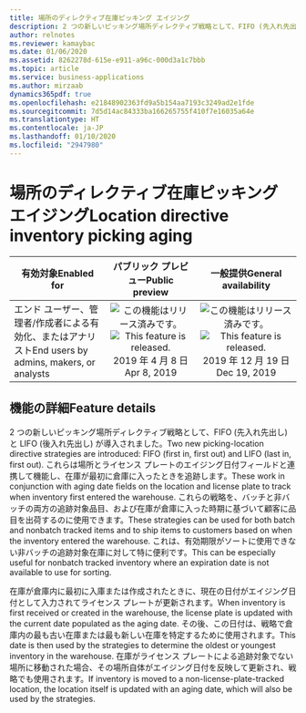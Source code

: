 ```yaml
---
title: 場所のディレクティブ在庫ピッキング エイジング
description: 2 つの新しいピッキング場所ディレクティブ戦略として、FIFO (先入れ先出し) と LIFO (後入れ先出し) が導入されました。 これらは場所とライセンス プレートのエイジング日付フィールドと連携して機能し、在庫が最初に倉庫に入ったときを追跡します。
author: relnotes
ms.reviewer: kamaybac
ms.date: 01/06/2020
ms.assetid: 8262278d-615e-e911-a96c-000d3a1c7bbb
ms.topic: article
ms.service: business-applications
ms.author: mirzaab
dynamics365pdf: true
ms.openlocfilehash: e21848902363fd9a5b154aa7193c3249ad2e1fde
ms.sourcegitcommit: 7d5d14ac84333ba166265755f410f7e16035a64e
ms.translationtype: HT
ms.contentlocale: ja-JP
ms.lasthandoff: 01/10/2020
ms.locfileid: "2947980"
---
```

# <a name="location-directive-inventory-picking-aging"></a><span data-ttu-id="8b1fd-104">場所のディレクティブ在庫ピッキング エイジング</span><span class="sxs-lookup"><span data-stu-id="8b1fd-104">Location directive inventory picking aging</span></span>


| <span data-ttu-id="8b1fd-105">有効対象</span><span class="sxs-lookup"><span data-stu-id="8b1fd-105">Enabled for</span></span>    |  <span data-ttu-id="8b1fd-106">パブリック プレビュー</span><span class="sxs-lookup"><span data-stu-id="8b1fd-106">Public preview</span></span> | <span data-ttu-id="8b1fd-107">一般提供</span><span class="sxs-lookup"><span data-stu-id="8b1fd-107">General availability</span></span> | 
| ---------- | :----------: |:----------: |
|<span data-ttu-id="8b1fd-108">エンド ユーザー、管理者/作成者による有効化、またはアナリスト</span><span class="sxs-lookup"><span data-stu-id="8b1fd-108">End users by admins, makers, or analysts</span></span>|<span data-ttu-id="8b1fd-109">![この機能はリリース済みです。](/dynamics365-release-plan/media/green-checkmark.png "この機能はリリース済みです。")</span><span class="sxs-lookup"><span data-stu-id="8b1fd-109">![This feature is released.](/dynamics365-release-plan/media/green-checkmark.png "This feature is released.")</span></span> <span data-ttu-id="8b1fd-110">2019 年 4 月 8 日</span><span class="sxs-lookup"><span data-stu-id="8b1fd-110">Apr 8, 2019</span></span>| <span data-ttu-id="8b1fd-111">![この機能はリリース済みです。](/dynamics365-release-plan/media/green-checkmark.png "この機能はリリース済みです。")</span><span class="sxs-lookup"><span data-stu-id="8b1fd-111">![This feature is released.](/dynamics365-release-plan/media/green-checkmark.png "This feature is released.")</span></span> <span data-ttu-id="8b1fd-112">2019 年 12 月 19 日</span><span class="sxs-lookup"><span data-stu-id="8b1fd-112">Dec 19, 2019</span></span>|






## <a name="feature-details"></a><span data-ttu-id="8b1fd-113">機能の詳細</span><span class="sxs-lookup"><span data-stu-id="8b1fd-113">Feature details</span></span>
<!--feature detail start -->
<span data-ttu-id="8b1fd-114">2 つの新しいピッキング場所ディレクティブ戦略として、FIFO (先入れ先出し) と LIFO (後入れ先出し) が導入されました。</span><span class="sxs-lookup"><span data-stu-id="8b1fd-114">Two new picking-location directive strategies are introduced: FIFO (first in, first out) and LIFO (last in, first out).</span></span> <span data-ttu-id="8b1fd-115">これらは場所とライセンス プレートのエイジング日付フィールドと連携して機能し、在庫が最初に倉庫に入ったときを追跡します。</span><span class="sxs-lookup"><span data-stu-id="8b1fd-115">These work in conjunction with aging date fields on the location and license plate to track when inventory first entered the warehouse.</span></span> <span data-ttu-id="8b1fd-116">これらの戦略を、バッチと非バッチの両方の追跡対象品目、および在庫が倉庫に入った時期に基づいて顧客に品目を出荷するのに使用できます。</span><span class="sxs-lookup"><span data-stu-id="8b1fd-116">These strategies can be used for both batch and nonbatch tracked items and to ship items to customers based on when the inventory entered the warehouse.</span></span> <span data-ttu-id="8b1fd-117">これは、有効期限がソートに使用できない非バッチの追跡対象在庫に対して特に便利です。</span><span class="sxs-lookup"><span data-stu-id="8b1fd-117">This can be especially useful for nonbatch tracked inventory where an expiration date is not available to use for sorting.</span></span> 

<span data-ttu-id="8b1fd-118">在庫が倉庫内に最初に入庫または作成されたときに、現在の日付がエイジング日付として入力されてライセンス プレートが更新されます。</span><span class="sxs-lookup"><span data-stu-id="8b1fd-118">When inventory is first received or created in the warehouse, the license plate is updated with the current date populated as the aging date.</span></span> <span data-ttu-id="8b1fd-119">その後、この日付は、戦略で倉庫内の最も古い在庫または最も新しい在庫を特定するために使用されます。</span><span class="sxs-lookup"><span data-stu-id="8b1fd-119">This date is then used by the strategies to determine the oldest or youngest inventory in the warehouse.</span></span> <span data-ttu-id="8b1fd-120">在庫がライセンス プレートによる追跡対象でない場所に移動された場合、その場所自体がエイジング日付を反映して更新され、戦略でも使用されます。</span><span class="sxs-lookup"><span data-stu-id="8b1fd-120">If inventory is moved to a non-license-plate-tracked location, the location itself is updated with an aging date, which will also be used by the strategies.</span></span>
<!--feature detail end -->





